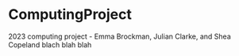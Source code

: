# ComputingProject
2023 computing project - Emma Brockman, Julian Clarke, and Shea Copeland
blach blah blah
